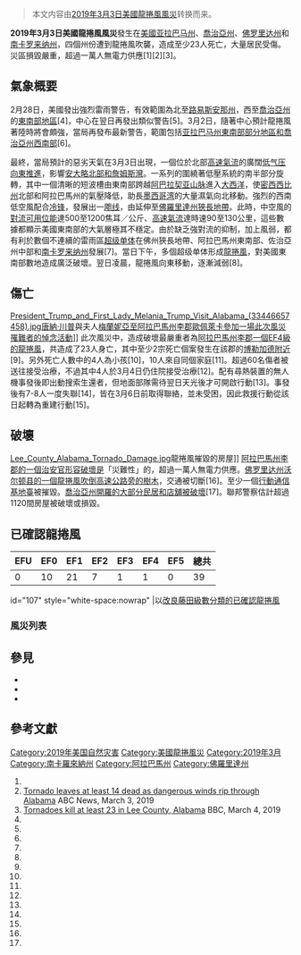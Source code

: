 > 本文内容由[2019年3月3日美國龍捲風風災](https://zh.wikipedia.org/wiki/2019年3月3日美國龍捲風風災)转换而来。


**2019年3月3日美國龍捲風風災**發生在[美國](https://zh.wikipedia.org/wiki/美國 "wikilink")[亚拉巴马州](https://zh.wikipedia.org/wiki/亚拉巴马州 "wikilink")、[喬治亞州](../Page/喬治亞州.md "wikilink")、[佛罗里达州](../Page/佛罗里达州.md "wikilink")和[南卡罗来纳州](../Page/南卡罗来纳州.md "wikilink")，四個州份遭到龍捲風吹襲，造成至少23人死亡，大量居民受傷。災區損毀嚴重，超過一萬人無電力供應\[1\]\[2\]\[3\]。

## 氣象概要

2月28日，美國發出強烈雷雨警告，有效範圍為北至[路易斯安那州](../Page/路易斯安那州.md "wikilink")，西至[喬治亞州](../Page/喬治亞州.md "wikilink")的[東南部地區](../Page/美國東南部.md "wikilink")\[4\]，中心在翌日再發出類似警告\[5\]。3月2日，隨著中心預計龍捲風著陸時將會頗強，當局再發布最新警告，範圍包括[亚拉巴马州東南部部分地區和喬治亞州西南部](https://zh.wikipedia.org/wiki/亚拉巴马州 "wikilink")\[6\]。

最終，當局預計的惡劣天氣在3月3日出現，一個位於北部[高速氣流](../Page/高速氣流.md "wikilink")的廣闊[低气压向東推進](https://zh.wikipedia.org/wiki/低气压 "wikilink")，影響[安大略北部和](../Page/安大略省.md "wikilink")[詹姆斯灣](../Page/詹姆斯灣.md "wikilink")。一系列的圍繞著低壓系統的南半部分旋轉，其中一個清晰的短波槽由東南部跨越[阿巴拉契亚山脉](../Page/阿巴拉契亚山脉.md "wikilink")進入[大西洋](../Page/大西洋.md "wikilink")，使[密西西比州](../Page/密西西比州.md "wikilink")北部和阿拉巴馬州的氣壓降低，助長[墨西哥湾](../Page/墨西哥湾.md "wikilink")的大量濕氣向北移動。強烈的西南低空風配合[冷锋](../Page/冷锋.md "wikilink")，發展出一[飑线](../Page/飑线.md "wikilink")，由延伸至[佛羅里達州狹長地帶](../Page/佛羅里達州狹長地帶.md "wikilink")。此時，中空風的[對流可用位能](../Page/對流可用位能.md "wikilink")達500至1200焦耳／公斤、[高速氣流](../Page/高速氣流.md "wikilink")達時速90至130公里，這些數據都顯示美國東南部的大氣層極其不穩定。由於缺乏強對流的抑制，加上風弱，都有利於數個不連續的雷雨區[超级单体](../Page/超级单体.md "wikilink")在佛州狹長地帶、阿拉巴馬州東南部、佐治亞州中部和[南卡罗来纳州](../Page/南卡罗来纳州.md "wikilink")發展\[7\]。當日下午，多個超级单体形成[龍捲風](../Page/龍捲風.md "wikilink")，對美國東南部數地造成廣泛破壞。翌日凌晨，龍捲風向東移動，逐漸減弱\[8\]。

## 傷亡

[President_Trump_and_First_Lady_Melania_Trump_Visit_Alabama_(33446657458).jpg](https://zh.wikipedia.org/wiki/File:President_Trump_and_First_Lady_Melania_Trump_Visit_Alabama_\(33446657458\).jpg "fig:President_Trump_and_First_Lady_Melania_Trump_Visit_Alabama_(33446657458).jpg")[唐納·川普](../Page/唐納·川普.md "wikilink")與夫人[梅蘭妮亞至](https://zh.wikipedia.org/wiki/梅蘭妮亞·川普 "wikilink")[阿拉巴馬州](https://zh.wikipedia.org/wiki/阿拉巴馬州 "wikilink")[李郡](https://zh.wikipedia.org/wiki/李郡_\(阿拉巴馬州\) "wikilink")[歐佩萊卡參加一場此次風災罹難者的悼念活動](https://zh.wikipedia.org/wiki/歐佩萊卡_\(阿拉巴馬州\) "wikilink")\]\] 此次風災中，造成破壞最嚴重者為[阿拉巴馬州](https://zh.wikipedia.org/wiki/阿拉巴馬州 "wikilink")[李郡一個](https://zh.wikipedia.org/wiki/李郡_\(阿拉巴馬州\) "wikilink")[EF4級的龍捲風](https://zh.wikipedia.org/wiki/改良藤田級數 "wikilink")，共造成了23人身亡，其中至少2宗死亡個案發生在該郡的[博勒加德附近](../Page/博勒加德_\(阿拉巴馬州\).md "wikilink")\[9\]。另外死亡人數中的4人為小孩\[10\]，10人來自同個家庭\[11\]。超過60名傷者被送往接受治療，不過其中4人於3月4日仍住院接受治療\[12\]。配有尋熱裝置的無人機事發後即出動搜索生還者，但地面部隊需待翌日天光後才可開啟行動\[13\]。事發後有7-8人一度失聯\[14\]，皆在3月6日前取得聯絡，並未受困，因此救援行動從該日起轉為重建行動\[15\]。

## 破壞

[Lee_County_Alabama_Tornado_Damage.jpg](https://zh.wikipedia.org/wiki/File:Lee_County_Alabama_Tornado_Damage.jpg "fig:Lee_County_Alabama_Tornado_Damage.jpg")龍捲風摧毀的房屋\]\] [阿拉巴馬州李郡的一個](https://zh.wikipedia.org/wiki/李郡_\(阿拉巴馬州\) "wikilink")[治安官形容破壞是](https://zh.wikipedia.org/wiki/治安官 "wikilink")「災難性」的，超過一萬人無電力供應。[佛罗里达州沃尔顿县的一個龍捲風吹倒高速公路旁的樹木](https://zh.wikipedia.org/wiki/沃尔顿县_\(佛罗里达州\) "wikilink")，交通被切斷\[16\]。至少一個[行動通信基地臺](../Page/行動通信基地臺.md "wikilink")被摧毀。[喬治亞州開羅的大部分民居和店舖被破壞](../Page/開羅_\(喬治亞州\).md "wikilink")\[17\]。聯邦警察估計超過1120間房屋被破壞或損毀。

## 已確認龍捲風

| EFU | EF0 | EF1 | EF2 | EF3 | EF4 | EF5 | 總共 |
| --- | --- | --- | --- | --- | --- | --- | -- |
| 0   | 10  | 21  | 7   | 1   | 1   | 0   | 39 |

id="107" style="white-space:nowrap" |以[改良藤田級數分類的已確認龍捲風](../Page/改良藤田级数.md "wikilink")

### 風災列表

## 參見

  -
  -
  -
## 參考文獻

[Category:2019年美国自然灾害](https://zh.wikipedia.org/wiki/Category:2019年美国自然灾害 "wikilink") [Category:美國龍捲風災](https://zh.wikipedia.org/wiki/Category:美國龍捲風災 "wikilink") [Category:2019年3月](https://zh.wikipedia.org/wiki/Category:2019年3月 "wikilink") [Category:南卡羅來納州](https://zh.wikipedia.org/wiki/Category:南卡羅來納州 "wikilink") [Category:阿拉巴馬州](https://zh.wikipedia.org/wiki/Category:阿拉巴馬州 "wikilink") [Category:佛羅里達州](https://zh.wikipedia.org/wiki/Category:佛羅里達州 "wikilink")

1.
2.  [Tornado leaves at least 14 dead as dangerous winds rip through Alabama](https://abcnews.go.com/US/tornado-leaves-14-dead-dangerous-winds-rip-alabama/story?id=61448219)  ABC News, March 3, 2019
3.  [Tornadoes kill at least 23 in Lee County, Alabama](https://www.bbc.com/news/world-us-canada-47436809)  BBC, March 4, 2019
4.
5.
6.
7.
8.
9.
10.
11.
12.
13.
14.
15.
16.
17.